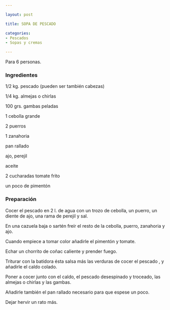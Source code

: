```yaml
---

layout: post

title: SOPA DE PESCADO

categories:
- Pescados
- Sopas y cremas

---
```


Para 6 personas.

<h3>Ingredientes</h3>

1/2 kg. pescado (pueden ser también cabezas)

1/4 kg. almejas o chirlas

100 grs. gambas peladas

1 cebolla grande

2 puerros

1 zanahoria

pan rallado

ajo, perejil

aceite

2 cucharadas tomate frito

un poco de pimentón

<h3>Preparación</h3>

Cocer el pescado en 2 l. de agua con un trozo de cebolla, un puerro, un diente de ajo, una rama de perejil y sal.

En una cazuela baja o sartén freír el resto de la cebolla, puerro, zanahoria y ajo.

Cuando empiece a tomar color añadirle el pimentón y tomate.

Echar un chorrito de coñac caliente y prender fuego.

Triturar con la batidora ésta salsa más las verduras de cocer el pescado , y añadirle el caldo colado.

Poner a cocer junto con el caldo, el pescado desespinado y troceado, las almejas o chirlas y las gambas.

Añadirle también el pan rallado necesario para que espese un poco.

Dejar hervir un rato más.